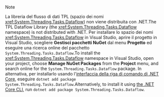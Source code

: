 > [!NOTE]
> <span data-ttu-id="c34d7-101">La libreria del flusso di dati TPL (spazio dei nomi <xref:System.Threading.Tasks.Dataflow>) non viene distribuita con .NET.</span><span class="sxs-lookup"><span data-stu-id="c34d7-101">The TPL Dataflow Library (the <xref:System.Threading.Tasks.Dataflow> namespace) is not distributed with .NET.</span></span> <span data-ttu-id="c34d7-102">Per installare lo spazio dei nomi <xref:System.Threading.Tasks.Dataflow> in Visual Studio, aprire il progetto in Visual Studio, scegliere **Gestisci pacchetti NuGet** dal menu **Progetto** ed eseguire una ricerca online del pacchetto `System.Threading.Tasks.Dataflow`.</span><span class="sxs-lookup"><span data-stu-id="c34d7-102">To install the <xref:System.Threading.Tasks.Dataflow> namespace in Visual Studio, open your project, choose **Manage NuGet Packages** from the **Project** menu, and search online for the `System.Threading.Tasks.Dataflow` package.</span></span> <span data-ttu-id="c34d7-103">In alternativa, per installarlo usando l'[interfaccia della riga di comando di .NET Core](~/docs/core/tools/index.md), eseguire `dotnet add package System.Threading.Tasks.Dataflow`.</span><span class="sxs-lookup"><span data-stu-id="c34d7-103">Alternatively, to install it using [the .NET Core CLI](~/docs/core/tools/index.md), run `dotnet add package System.Threading.Tasks.Dataflow`.</span></span>
